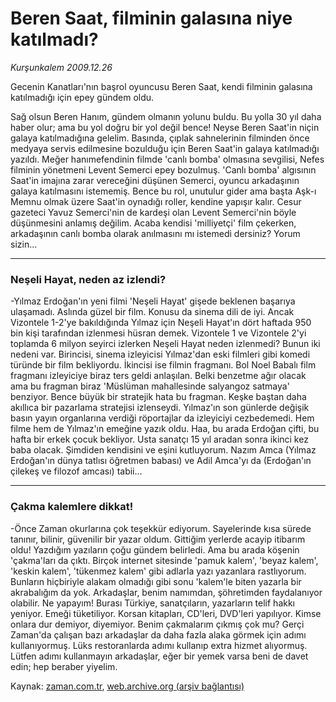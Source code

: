 # Beren Saat, filminin galasına niye katılmadı?

*Kurşunkalem 2009.12.26*

<tr><td class="metin" colspan="2" style="padding-top: 20px; padding-left: 5px; ">Gecenin Kanatları'nın başrol oyuncusu Beren Saat, kendi filminin galasına katılmadığı için epey gündem oldu.</td></tr><tr><td class="metin" colspan="2" style="padding-top: 20px; padding-left: 5px; "><p>Sağ olsun Beren Hanım, gündem olmanın yolunu buldu. Bu yolla 30 yıl daha haber olur; ama bu yol doğru bir yol değil bence! Neyse Beren Saat'in niçin galaya katılmadığına gelelim. Basında, çıplak sahnelerinin filminden önce medyaya servis edilmesine bozulduğu için Beren Saat'in galaya katılmadığı yazıldı. Meğer hanımefendinin filmde 'canlı bomba' olmasına sevgilisi, Nefes filminin yönetmeni Levent Semerci epey bozulmuş. 'Canlı bomba' algısının Saat'in imajına zarar vereceğini düşünen Semerci, oyuncu arkadaşının galaya katılmasını istememiş. Bence bu rol, unutulur gider ama başta Aşk-ı Memnu olmak üzere Saat'in oynadığı roller, kendine yapışır kalır. Cesur gazeteci Yavuz Semerci'nin de kardeşi olan Levent Semerci'nin böyle düşünmesini anlamış değilim. Acaba kendisi 'milliyetçi' film çekerken, arkadaşının canlı bomba olarak anılmasını mı istemedi dersiniz? Yorum sizin...
<p><hr/>
<p><h3>Neşeli Hayat, neden az izlendi?</h3>
<p>-Yılmaz Erdoğan'ın yeni filmi 'Neşeli Hayat' gişede beklenen başarıya ulaşamadı. Aslında güzel bir film. Konusu da sinema dili de iyi. Ancak Vizontele 1-2'ye bakıldığında Yılmaz için Neşeli Hayat'ın dört haftada 950 bin kişi tarafından izlenmesi hüsran demek. Vizontele 1 ve Vizontele 2'yi toplamda 6 milyon seyirci izlerken Neşeli Hayat neden izlenmedi? Bunun iki nedeni var. Birincisi, sinema izleyicisi Yılmaz'dan eski filmleri gibi komedi türünde bir film bekliyordu. İkincisi ise filmin fragmanı. Bol Noel Babalı film fragmanı izleyiciye biraz ters geldi anlaşılan. Belki benzetme ağır olacak ama bu fragman biraz 'Müslüman mahallesinde salyangoz satmaya' benziyor. Bence büyük bir stratejik hata bu fragman. Keşke baştan daha akıllıca bir pazarlama stratejisi izlenseydi. Yılmaz'ın son günlerde değişik basın yayın organlarına verdiği röportajlar da izleyiciyi cezbedemedi. Hem filme hem de Yılmaz'ın emeğine yazık oldu. Haa, bu arada Erdoğan çifti, bu hafta bir erkek çocuk bekliyor. Usta sanatçı 15 yıl aradan sonra ikinci kez baba olacak. Şimdiden kendisini ve eşini kutluyorum. Nazım Amca (Yılmaz Erdoğan'ın dünya tatlısı öğretmen babası) ve Adil Amca'yı da (Erdoğan'ın çilekeş ve filozof amcası) tabii...
<p><hr/>
<p><h3>Çakma kalemlere dikkat!</h3>
<p>-Önce Zaman okurlarına çok teşekkür ediyorum. Sayelerinde kısa sürede tanınır, bilinir, güvenilir bir yazar oldum. Gittiğim yerlerde acayip itibarım oldu! Yazdığım yazıların çoğu gündem belirledi. Ama bu arada köşenin 'çakma'ları da çıktı. Birçok internet sitesinde 'pamuk kalem', 'beyaz kalem', 'keskin kalem', 'tükenmez kalem' gibi adlarla yazı yazanlara rastlıyorum. Bunların hiçbiriyle alakam olmadığı gibi sonu 'kalem'le biten yazarla bir akrabalığım da yok. Arkadaşlar, benim namımdan, şöhretimden faydalanıyor olabilir. Ne yapayım! Burası Türkiye, sanatçıların, yazarların telif hakkı yeniyor. Emeği tüketiliyor. Korsan kitapları, CD'leri, DVD'leri yapılıyor. Kimse onlara dur demiyor, diyemiyor. Benim çakmalarım çıkmış çok mu? Gerçi Zaman'da çalışan bazı arkadaşlar da daha fazla alaka görmek için adımı kullanıyormuş. Lüks restoranlarda adımı kullanıp extra hizmet alıyormuş. Lütfen adımı kullanmayın arkadaşlar, eğer bir yemek varsa beni de davet edin; hep beraber yiyelim.<br/></p></p></p></p></p></p></p></td></tr>

Kaynak: [zaman.com.tr](http://zaman.com.tr/yazar.do?yazino=932055), [web.archive.org (arşiv bağlantısı)](http://web.archive.org/web/20100317210552/http://zaman.com.tr:80/yazar.do?yazino=932055)
